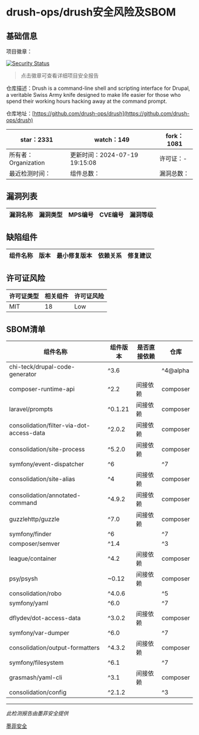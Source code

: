 # drush-ops/drush安全风险及SBOM

## 基础信息

项目徽章：

[![Security Status](https://www.murphysec.com/platform3/v31/badge/1814734959823912960.svg)](https://www.murphysec.com/console/report/1692604252365283328/1814734959823912960)

> 点击徽章可查看详细项目安全报告

仓库描述：Drush is a command-line shell and scripting interface for Drupal, a veritable Swiss Army knife designed to make life easier for those who spend their working hours hacking away at the command prompt.

仓库地址：[https://github.com/drush-ops/drush](https://github.com/drush-ops/drush)

| star：2331 | watch：149 | fork：1081 |
| ----------- | -------------- | ------------ |
| 所有者：Organization | 更新时间：2024-07-19 19:15:08 | 许可证：- |
| 最近检测时间： | 组件总数： | 漏洞总数： |




## 漏洞列表

| 漏洞名称 | 漏洞类型 | MPS编号 | CVE编号 | 漏洞等级 |
| ------- | ------ | ------- | ------ | ----- |





## 缺陷组件

| 组件名称 | 版本 | 最小修复版本 | 依赖关系 | 修复建议 |
| -------- | ---- | ------------ | -------- | -------- |





## 许可证风险

| 许可证类型 | 相关组件 | 许可证风险 |
| ---------- | -------- | ---------- |
|MIT|18|Low|




## SBOM清单

| 组件名称 | 组件版本 | 是否直接依赖 | 仓库 |
| -------- | -------- | ------------ | ---- |
|chi-teck/drupal-code-generator|^3.6 || ^4@alpha|间接依赖|composer|
|composer-runtime-api|^2.2|间接依赖|composer|
|laravel/prompts|^0.1.21|间接依赖|composer|
|consolidation/filter-via-dot-access-data|^2.0.2|间接依赖|composer|
|consolidation/site-process|^5.2.0|间接依赖|composer|
|symfony/event-dispatcher|^6 || ^7|间接依赖|composer|
|consolidation/site-alias|^4|间接依赖|composer|
|consolidation/annotated-command|^4.9.2|间接依赖|composer|
|guzzlehttp/guzzle|^7.0|间接依赖|composer|
|symfony/finder|^6 || ^7|间接依赖|composer|
|composer/semver|^1.4 || ^3|间接依赖|composer|
|league/container|^4.2|间接依赖|composer|
|psy/psysh|~0.12|间接依赖|composer|
|consolidation/robo|^4.0.6 || ^5|间接依赖|composer|
|symfony/yaml|^6.0 || ^7|间接依赖|composer|
|dflydev/dot-access-data|^3.0.2|间接依赖|composer|
|symfony/var-dumper|^6.0 || ^7|间接依赖|composer|
|consolidation/output-formatters|^4.3.2|间接依赖|composer|
|symfony/filesystem|^6.1 || ^7|间接依赖|composer|
|grasmash/yaml-cli|^3.1|间接依赖|composer|
|consolidation/config|^2.1.2 || ^3|间接依赖|composer|


------

*此检测报告由墨菲安全提供*

[墨菲安全](www.murphysec.com)